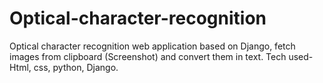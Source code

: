 ﻿# Optical-character-recognition
 Optical character recognition web application based on Django, fetch images from clipboard (Screenshot) and convert them in text. 
 Tech used- Html, css, python, Django.

